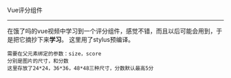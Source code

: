 Vue评分组件
___
在饿了吗的vue视频中学习到一个评分组件，感觉不错，而且以后可能会用到，于是把它摘抄下来**学习**。 
这里用了stylus预编译。
  
    
    需要在父元素绑定的参数：size，score  
    分别是图片的尺寸，和分数  
    这里存放了24*24，36*36，48*48三种尺寸，分数默认最高5分
